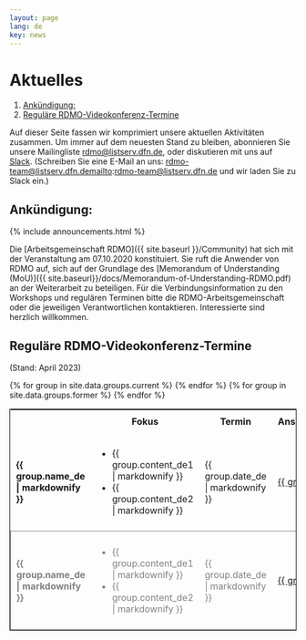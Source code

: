 ```yaml
---
layout: page
lang: de
key: news
---
```


# Aktuelles

<!--- mdtoc: toc begin -->

1. [Ankündigung:](#ank%C3%BCndigung)
2. [Reguläre RDMO-Videokonferenz-Termine](#regul%C3%A4re-rdmo-videokonferenz-termine)<!--- mdtoc: toc end -->

Auf dieser Seite fassen wir komprimiert unsere aktuellen Aktivitäten zusammen. Um immer auf dem neuesten Stand zu bleiben, abonnieren Sie unsere Mailingliste [rdmo@listserv.dfn.de](https://www.listserv.dfn.de/sympa/info/rdmo), oder diskutieren mit uns auf [Slack](https://rdmo.slack.com). (Schreiben Sie eine E-Mail an uns: <a href="mailto:rdmo-team@listserv.dfn.de">rdmo-team@listserv.dfn.demailto:rdmo-team@listserv.dfn.de</a> und wir laden Sie zu Slack ein.)<br/>

## Ankündigung:

{% include announcements.html %}

Die [Arbeitsgemeinschaft RDMO]({{ site.baseurl }}/Community) hat sich mit der Veranstaltung am 07.10.2020 konstituiert. Sie ruft die Anwender von RDMO auf, sich auf der Grundlage des [Memorandum of Understanding (MoU)]({{ site.baseurl}}/docs/Memorandum-of-Understanding-RDMO.pdf) an der Weiterarbeit zu beteiligen. Für die Verbindungsinformation zu den Workshops und regulären Terminen bitte die RDMO-Arbeitsgemeinschaft oder die jeweiligen Verantwortlichen kontaktieren. Interessierte sind herzlich willkommen.

## Reguläre RDMO-Videokonferenz-Termine

(Stand: April 2023)

<table style="width: 100%; border:1px solid black;">
	<tr>
		<th style="width: 20%;"/>
		<th style="width: 45%; padding: 10px;">Fokus</th>
		<th style="width: 20%; padding: 10px;">Termin</th>
		<th style="width: 25%; padding: 10px;">Ansprechperson</th>
	</tr>
	{% for group in site.data.groups.current %}
	<tr>
		<td style="font-weight: bold; padding: 10px;">{{ group.name_de | markdownify }}</td>
		<td style="padding: 10px;">
			<ul>
				<li>{{ group.content_de1 | markdownify }}</li>
				<li>{{ group.content_de2 | markdownify }}</li>
			</ul>
		</td>
		<td style="padding: 10px;">{{ group.date_de | markdownify }}</td>
		<td style="padding: 10px;"><a href="{{ group.leader_mail }}">{{ group.leader }}</a></td>
	</tr>
	{% endfor %}
	{% for group in site.data.groups.former %}
	<tr style="border:1px solid grey; border-bottom-right-radius: 15px; color:grey;">
		<td style="font-weight: bold; padding: 10px;">{{ group.name_de | markdownify }}</td>
		<td style="padding: 10px;">
			<ul>
				<li>{{ group.content_de1 | markdownify }}</li>
				<li>{{ group.content_de2 | markdownify }}</li>
			</ul>
		</td>
		<td style="padding: 10px;">{{ group.date_de | markdownify }}</td>
		<td style="padding: 10px;"><a href="{{ group.leader_mail }}">{{ group.leader }}</a></td>
	</tr>
	{% endfor %}
</table>
